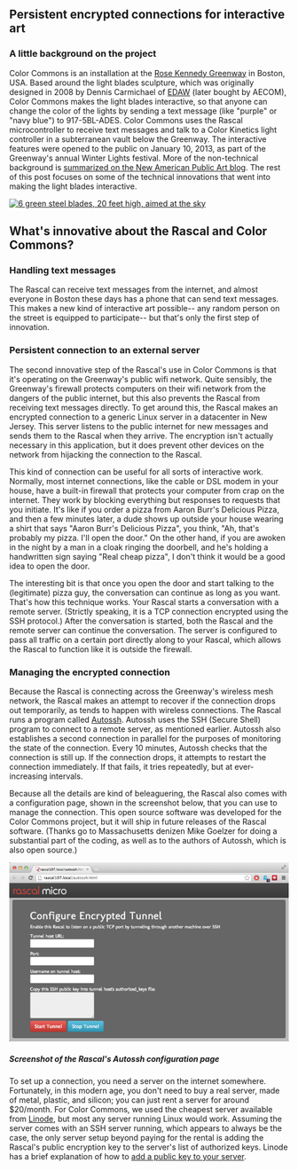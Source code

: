## Persistent encrypted connections for interactive art ##

### A little background on the project ###

Color Commons is an installation at the [Rose Kennedy Greenway][1] in Boston, USA. Based around the light blades sculpture, which was originally designed in 2008 by Dennis Carmichael of [EDAW][2] (later bought by AECOM), Color Commons makes the light blades interactive, so that anyone can change the color of the lights by sending a text message (like "purple" or "navy blue") to 917-5BL-ADES. Color Commons uses the Rascal microcontroller to receive text messages and talk to a Color Kinetics light controller in a subterranean vault below the Greenway. The interactive features were opened to the public on January 10, 2013, as part of the Greenway's annual Winter Lights festival. More of the non-technical background is [summarized on the New American Public Art blog][6]. The rest of this post focuses on some of the technical innovations that went into making the light blades interactive.

<a href="http://www.flickr.com/photos/ekilby/2600873212/"><img src="/img/eric-kilby-light-blades.jpg" alt="6 green steel blades, 20 feet high, aimed at the sky"></a>

## What's innovative about the Rascal and Color Commons? ##

### Handling text messages ###

The Rascal can receive text messages from the internet, and almost everyone in Boston these days has a phone that can send text messages. This makes a new kind of interactive art possible-- any random person on the street is equipped to participate-- but that's only the first step of innovation.

### Persistent connection to an external server ###

The second innovative step of the Rascal's use in Color Commons is that it's operating on the Greenway's public wifi network. Quite sensibly, the Greenway's firewall protects computers on their wifi network from the dangers of the public internet, but this also prevents the Rascal from receiving text messages directly. To get around this, the Rascal makes an encrypted connection to a generic Linux server in a datacenter in New Jersey. This server listens to the public internet for new messages and sends them to the Rascal when they arrive. The encryption isn't actually necessary in this application, but it does prevent other devices on the network from hijacking the connection to the Rascal.

This kind of connection can be useful for all sorts of interactive work. Normally, most internet connections, like the cable or DSL modem in your house, have a built-in firewall that protects your computer from crap on the internet. They work by blocking everything but responses to requests that you initiate. It's like if you order a pizza from Aaron Burr's Delicious Pizza, and then a few minutes later, a dude shows up outside your house wearing a shirt that says "Aaron Burr's Delicious Pizza", you think, "Ah, that's probably my pizza. I'll open the door." On the other hand, if you are awoken in the night by a man in a cloak ringing the doorbell, and he's holding a handwritten sign saying "Real cheap pizza", I don't think it would be a good idea to open the door.

The interesting bit is that once you open the door and start talking to the (legitimate) pizza guy, the conversation can continue as long as you want. That's how this technique works. Your Rascal starts a conversation with a remote server. (Strictly speaking, it is a TCP connection encrypted using the SSH protocol.) After the conversation is started, both the Rascal and the remote server can continue the conversation. The server is configured to pass all traffic on a certain port directly along to your Rascal, which allows the Rascal to function like it is outside the firewall.

### Managing the encrypted connection ###

Because the Rascal is connecting across the Greenway's wireless mesh network, the Rascal makes an attempt to recover if the connection drops out temporarily, as tends to happen with wireless connections. The Rascal runs a program called [Autossh][3]. Autossh uses the SSH (Secure Shell) program to connect to a remote server, as mentioned earlier. Autossh also establishes a second connection in parallel for the purposes of monitoring the state of the connection. Every 10 minutes, Autossh checks that the connection is still up. If the connection drops, it attempts to restart the connection immediately. If that fails, it tries repeatedly, but at ever-increasing intervals.

Because all the details are kind of beleaguering, the Rascal also comes with a configuration page, shown in the screenshot below, that you can use to manage the connection. This open source software was developed for the Color Commons project, but it will ship in future releases of the Rascal software. (Thanks go to Massachusetts denizen Mike Goelzer for doing a substantial part of the coding, as well as to the authors of Autossh, which is also open source.)

<img src="/img/autossh-config.png">
<h5>Screenshot of the Rascal's Autossh configuration page</h5>

To set up a connection, you need a server on the internet somewhere. Fortunately, in this modern age, you don't need to buy a real server, made of metal, plastic, and silicon; you can just rent a server for around $20/month. For Color Commons, we used the cheapest server available from [Linode][4], but most any server running Linux would work. Assuming the server comes with an SSH server running, which appears to always be the case, the only server setup beyond paying for the rental is adding the Rascal's public encryption key to the server's list of authorized keys. Linode has a brief explanation of how to [add a public key to your server][5].

[1]: http://rosekennedygreenway.org
[2]: http://aecom.com
[3]: http://www.harding.motd.ca/autossh/
[4]: http://linode.com/
[5]: http://library.linode.com/security/ssh-keys
[6]: http://newamericanpublicart.tumblr.com/post/40131886561/hacking-ginormous-public-art-to-make-it-more
